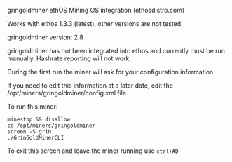 
gringoldminer ethOS Mining OS integration (ethosdistro.com)

Works with ethos 1.3.3 (latest), other versions are not tested.

gringoldminer version: 2.8 

gringoldminer has not been integrated into ethos and currently must be run manually. Hashrate reporting will not work.

During the first run the miner will ask for your configuration information.

If you need to edit this information at a later date, edit the /opt/miners/gringoldminer/config.xml file.

To run this miner:
```
minestop && disallow
cd /opt/miners/gringoldminer
screen -S grin
./GrinGoldMinerCLI
```
To exit this screen and leave the miner running use `ctrl+AD`
